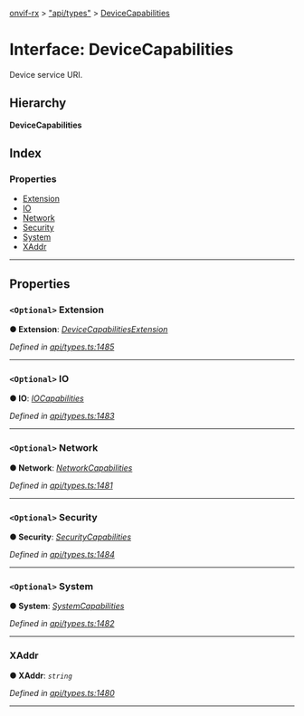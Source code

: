 [onvif-rx](../README.md) > ["api/types"](../modules/_api_types_.md) > [DeviceCapabilities](../interfaces/_api_types_.devicecapabilities.md)

# Interface: DeviceCapabilities

Device service URI.

## Hierarchy

**DeviceCapabilities**

## Index

### Properties

* [Extension](_api_types_.devicecapabilities.md#extension)
* [IO](_api_types_.devicecapabilities.md#io)
* [Network](_api_types_.devicecapabilities.md#network)
* [Security](_api_types_.devicecapabilities.md#security)
* [System](_api_types_.devicecapabilities.md#system)
* [XAddr](_api_types_.devicecapabilities.md#xaddr)

---

## Properties

<a id="extension"></a>

### `<Optional>` Extension

**● Extension**: *[DeviceCapabilitiesExtension](_api_types_.devicecapabilitiesextension.md)*

*Defined in [api/types.ts:1485](https://github.com/patrickmichalina/onvif-rx/blob/3ab1739/src/api/types.ts#L1485)*

___
<a id="io"></a>

### `<Optional>` IO

**● IO**: *[IOCapabilities](_api_types_.iocapabilities.md)*

*Defined in [api/types.ts:1483](https://github.com/patrickmichalina/onvif-rx/blob/3ab1739/src/api/types.ts#L1483)*

___
<a id="network"></a>

### `<Optional>` Network

**● Network**: *[NetworkCapabilities](_api_types_.networkcapabilities.md)*

*Defined in [api/types.ts:1481](https://github.com/patrickmichalina/onvif-rx/blob/3ab1739/src/api/types.ts#L1481)*

___
<a id="security"></a>

### `<Optional>` Security

**● Security**: *[SecurityCapabilities](_api_types_.securitycapabilities.md)*

*Defined in [api/types.ts:1484](https://github.com/patrickmichalina/onvif-rx/blob/3ab1739/src/api/types.ts#L1484)*

___
<a id="system"></a>

### `<Optional>` System

**● System**: *[SystemCapabilities](_api_types_.systemcapabilities.md)*

*Defined in [api/types.ts:1482](https://github.com/patrickmichalina/onvif-rx/blob/3ab1739/src/api/types.ts#L1482)*

___
<a id="xaddr"></a>

###  XAddr

**● XAddr**: *`string`*

*Defined in [api/types.ts:1480](https://github.com/patrickmichalina/onvif-rx/blob/3ab1739/src/api/types.ts#L1480)*

___

